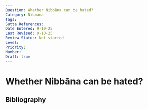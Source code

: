 ```yaml
---
Question: Whether Nibbāna can be hated?
Category: Nibbāna
Tags: 
Sutta References: 
Date Entered: 9-10-25
Last Revised: 9-10-25
Review Status: Not started
Level: 
Priority: 
Number: 
Draft: true
---
```


# Whether Nibbāna can be hated?

## Bibliography

<!-- 

Notes:



-->